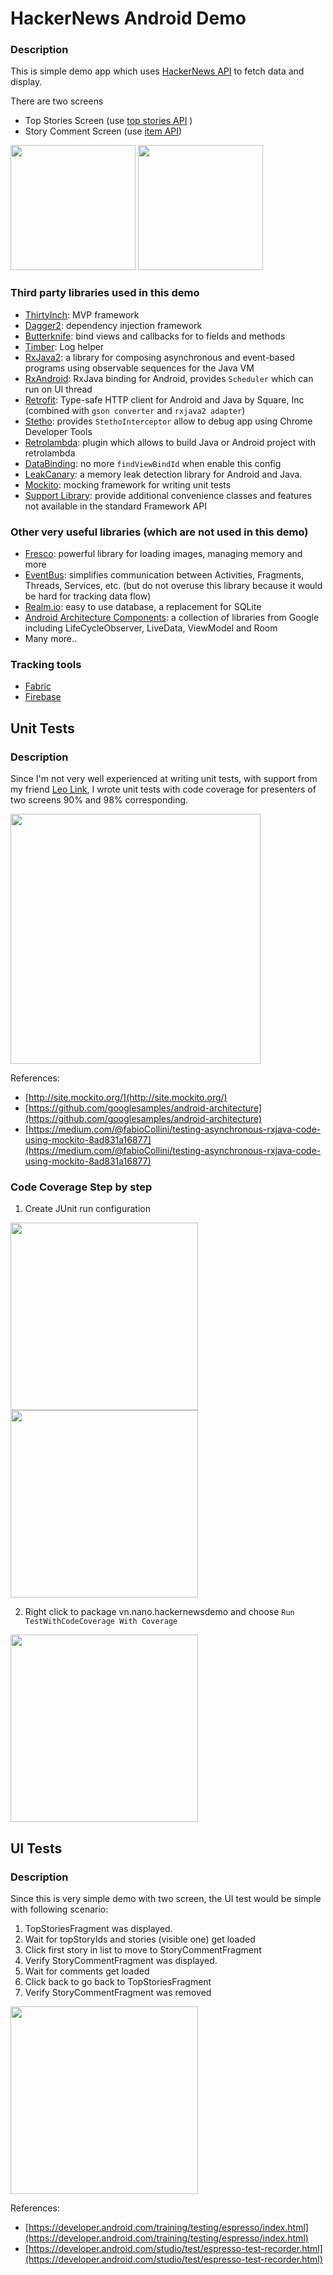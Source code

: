 # HackerNews Android Demo

### Description
This is simple demo app which uses [HackerNews API](https://github.com/HackerNews/API) to fetch data and display.

There are two screens 
* Top Stories Screen (use [top stories API](https://hacker-news.firebaseio.com/v0/topstories.json) )
* Story Comment Screen (use [item API](https://hacker-news.firebaseio.com/v0/item/2921983.json))

<img src="https://firebasestorage.googleapis.com/v0/b/nano-projects.appspot.com/o/photos%2Fscreen_top_stories.png?alt=media" width="200"> <img src="https://firebasestorage.googleapis.com/v0/b/nano-projects.appspot.com/o/photos%2Fscreen_comment.png?alt=media" width="200">


### Third party libraries used in this demo
* [ThirtyInch](https://github.com/grandcentrix/ThirtyInch): MVP framework
* [Dagger2](https://github.com/google/dagger): dependency injection framework
* [Butterknife](https://github.com/JakeWharton/butterknife): bind views and callbacks for to fields and methods
* [Timber](https://github.com/JakeWharton/timber): Log helper
* [RxJava2](https://github.com/ReactiveX/RxJava): a library for composing asynchronous and event-based programs using observable sequences for the Java VM
* [RxAndroid](https://github.com/ReactiveX/RxAndroid): RxJava binding for Android, provides `Scheduler` which can run on UI thread
* [Retrofit](https://github.com/square/retrofit): Type-safe HTTP client for Android and Java by Square, Inc (combined with `gson converter` and `rxjava2 adapter`)
* [Stetho](https://github.com/facebook/stetho): provides `StethoInterceptor` allow to debug app using Chrome Developer Tools
* [Retrolambda](https://github.com/evant/gradle-retrolambda): plugin which allows to build Java or Android project with retrolambda
* [DataBinding](https://developer.android.com/topic/libraries/data-binding/index.html): no more `findViewBindId` when enable this config
* [LeakCanary](https://github.com/square/leakcanary): a memory leak detection library for Android and Java.
* [Mockito](https://github.com/mockito/mockito): mocking framework for writing unit tests
* [Support Library](https://developer.android.com/topic/libraries/support-library/index.html): provide additional convenience classes and features not available in the standard Framework API

### Other very useful libraries (which are not used in this demo)
* [Fresco](https://github.com/facebook/fresco): powerful library for loading images, managing memory and more
* [EventBus](https://github.com/greenrobot/EventBus): simplifies communication between Activities, Fragments, Threads, Services, etc. (but do not overuse this library because it would be hard for tracking data flow)
* [Realm.io](https://github.com/realm/realm-java): easy to use database, a replacement for SQLite
* [Android Architecture Components](https://developer.android.com/topic/libraries/architecture/index.html): a collection of libraries from Google including LifeCycleObserver, LiveData, ViewModel and Room
* Many more..

### Tracking tools
* [Fabric](https://fabric.io)
* [Firebase](https://firebase.google.com/docs/android/setup)

## Unit Tests
### Description
Since I'm not very well experienced at writing unit tests, with support from my friend [Leo Link](https://github.com/mrleolink), I wrote unit tests with code coverage for presenters of two screens 90% and 98% corresponding. 

<img src="https://firebasestorage.googleapis.com/v0/b/nano-projects.appspot.com/o/photos%2Fcode_coverage.png?alt=media" width="400">

References: 

* [http://site.mockito.org/](http://site.mockito.org/)
* [https://github.com/googlesamples/android-architecture](https://github.com/googlesamples/android-architecture)
* [https://medium.com/@fabioCollini/testing-asynchronous-rxjava-code-using-mockito-8ad831a16877](https://medium.com/@fabioCollini/testing-asynchronous-rxjava-code-using-mockito-8ad831a16877)

### Code Coverage Step by step
1. Create JUnit run configuration

<img src="https://firebasestorage.googleapis.com/v0/b/nano-projects.appspot.com/o/photos%2Fcode_coverage_config_1.png?alt=media" width="300"> <img src="https://firebasestorage.googleapis.com/v0/b/nano-projects.appspot.com/o/photos%2Fcode_coverage_config_2.png?alt=media" width="300">

2. Right click to package vn.nano.hackernewsdemo and choose `Run TestWithCodeCoverage With Coverage`

 <img src="https://firebasestorage.googleapis.com/v0/b/nano-projects.appspot.com/o/photos%2Frun_unit_tests.png?alt=media" width="300">
 
 

## UI Tests

### Description
Since this is very simple demo with two screen, the UI test would be simple with following scenario:
1. TopStoriesFragment was displayed. 
2. Wait for topStoryIds and stories (visible one) get loaded
3. Click first story in list to move to StoryCommentFragment
4. Verify StoryCommentFragment was displayed.
5. Wait for comments get loaded
6. Click back to go back to TopStoriesFragment
7. Verify StoryCommentFragment was removed

 <img src="https://firebasestorage.googleapis.com/v0/b/nano-projects.appspot.com/o/photos%2Finstrument_test.gif?alt=media" width="300">
 
References:

* [https://developer.android.com/training/testing/espresso/index.html](https://developer.android.com/training/testing/espresso/index.html)
* [https://developer.android.com/studio/test/espresso-test-recorder.html](https://developer.android.com/studio/test/espresso-test-recorder.html)